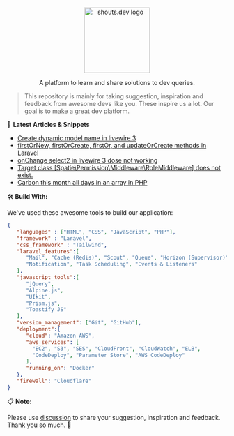 <p align="center">
  <br>
  <a href="https://shouts.dev">
    <img src="https://shouts.dev/img/logo.webp" alt="shouts.dev logo" width="150"/>
  </a>
</p>

<p align="center">
A platform to learn and share solutions to dev queries.
</p>

> This repository is mainly for taking suggestion, inspiration and feedback from awesome devs like you. These inspire us a lot. Our goal is to make a great dev platform.

:page_with_curl: **Latest Articles & Snippets**
<!-- BLOG-POST-LIST:START -->
- [Create dynamic model name in livewire 3](https://shouts.dev/snippets/create-dynamic-model-name-in-livewire-3)
- [firstOrNew, firstOrCreate, firstOr, and updateOrCreate methods in Laravel](https://shouts.dev/snippets/firstornew-firstorcreate-firstor-and-updateorcreate-methods-in-laravel)
- [onChange select2 in livewire 3 dose not working](https://shouts.dev/snippets/onchange-select2-in-livewire-3-dose-not-working)
- [Target class [Spatie\Permission\Middleware\RoleMiddleware] does not exist.](https://shouts.dev/snippets/target-class-spatiepermissionmiddlewarerolemiddleware-does-not-exist)
- [Carbon this month all days in an array in PHP](https://shouts.dev/snippets/carbon-this-month-all-days-in-an-array-in-php)
<!-- BLOG-POST-LIST:END -->

🛠️ **Build With:**

We've used these awesome tools to build our application:

```json
{
   "languages" : ["HTML", "CSS", "JavaScript", "PHP"],
   "framework" : "Laravel",
   "css_framework" : "Tailwind",
   "laravel_features":[
      "Mail", "Cache (Redis)", "Scout", "Queue", "Horizon (Supervisor)",
      "Notification", "Task Scheduling", "Events & Listeners"
   ],
   "javascript_tools":[
      "jQuery",
      "Alpine.js",
      "UIkit",
      "Prism.js",
      "Toastify JS"
   ],
   "version_management": ["Git", "GitHub"],
   "deployment":{
      "cloud": "Amazon AWS",
      "aws_services": [
        "EC2", "S3", "SES", "CloudFront", "CloudWatch", "ELB",
        "CodeDeploy", "Parameter Store", "AWS CodeDeploy"
      ],
      "running_on": "Docker"
   },
   "firewall": "Cloudflare"
}
```

:clipboard: **Note:**

Please use [discussion](https://github.com/mdobydullah/shouts.dev/discussions/new) to share your suggestion, inspiration and feedback. Thank you so much. :sparkling_heart:
